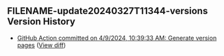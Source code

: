 ## FILENAME-update20240327T11344-versions Version History

* [GitHub Action committed on 4/9/2024, 10:39:33 AM: Generate version pages](https://github.com/DanGahanCGI/DanGahanCGI.github.io/commit/f554293805a283f0c43dce84606a18c6df30ad15) ([View diff](https://github.com/DanGahanCGI/DanGahanCGI.github.io/compare/403609e4689a230b3a78641081e4e53b8ee47200...f554293805a283f0c43dce84606a18c6df30ad15))
